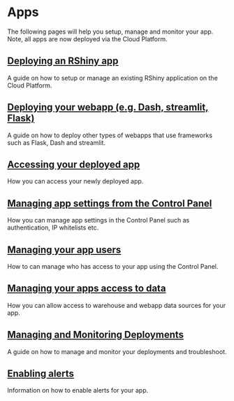 # Apps

The following pages will help you setup, manage and monitor your app. Note, all apps are now deployed via the Cloud Platform.

## [Deploying an RShiny app](/apps/rshiny-app.html)

A guide on how to setup or manage an existing RShiny application on the Cloud Platform.

## [Deploying your webapp (e.g. Dash, streamlit, Flask)](/apps/webapp-app.html)

A guide on how to deploy other types of webapps that use frameworks such as Flask, Dash and streamlit.

## [Accessing your deployed app](/apps/accessing-app.html)

How you can access your newly deployed app.

## [Managing app settings from the Control Panel](/apps/manage-app-settings-from-cpanel.html)

How you can manage app settings in the Control Panel such as authentication, IP whitelists etc.

## [Managing your app users](/apps/managing-app-users.html)

How to can manage who has access to your app using the Control Panel.

## [Managing your apps access to data](/apps/managing-app-data-access.html)

How you can allow access to warehouse and webapp data sources for your app.

## [Managing and Monitoring Deployments](/apps/managing-and-monitoring-deployments.html)

A guide on how to manage and monitor your deployments and troubleshoot.

## [Enabling alerts](/apps/alerts.html)

Information on how to enable alerts for your app.
